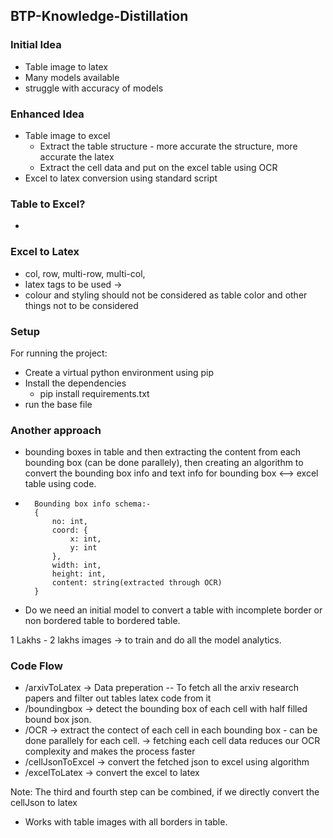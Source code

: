 ## BTP-Knowledge-Distillation

### Initial Idea
- Table image to latex
- Many models available
- struggle with accuracy of models

### Enhanced Idea
- Table image to excel
    -   Extract the table structure - more accurate the structure, more accurate the latex
    -   Extract the cell data and put on the excel table using OCR
- Excel to latex conversion using standard script

### Table to Excel?
- 

### Excel to Latex
- col, row, multi-row, multi-col, 
- latex tags to be used -> 
- colour and styling should not be considered as table color and other things not to be considered


### Setup
For running the project:
- Create a virtual python environment using pip
- Install the dependencies
    - pip install requirements.txt
- run the base file


### Another approach
- bounding boxes in table and then extracting the content from each bounding box (can be done parallely), then creating an algorithm to convert the bounding box info and text info for bounding box <--> excel table using code.


- ```
    Bounding box info schema:-
    {
        no: int,
        coord: {
            x: int,
            y: int
        },
        width: int,
        height: int,
        content: string(extracted through OCR)
    }
    ```

-  Do we need an initial model to convert a table with incomplete border or non bordered table to bordered table. 


1 Lakhs - 2 lakhs images -> to train and do all the model analytics.


### Code Flow
- /arxivToLatex -> Data preperation -- To fetch all the arxiv research papers and filter out tables latex code from it
- /boundingbox -> detect the bounding box of each cell with half filled bound box json.
- /OCR -> extract the contect of each cell in each bounding box - can be done parallely for each cell. -> fetching each cell data reduces our OCR complexity and makes the process faster
- /cellJsonToExcel -> convert the fetched json to excel using algorithm
- /excelToLatex -> convert the excel to latex

Note: The third and fourth step can be combined, if we directly convert the cellJson to latex


- Works with table images with all borders in table.


